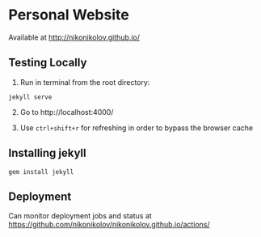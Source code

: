 # Personal Website
Available at http://nikonikolov.github.io/

## Testing Locally

1. Run in terminal from the root directory:
```
jekyll serve
```
2. Go to http://localhost:4000/

3. Use `ctrl+shift+r` for refreshing in order to bypass the browser cache

## Installing jekyll

```
gem install jekyll
``` 

## Deployment

Can monitor deployment jobs and status at https://github.com/nikonikolov/nikonikolov.github.io/actions/
